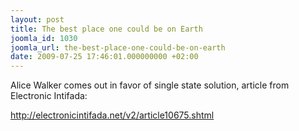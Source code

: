 ```yaml
---
layout: post
title: The best place one could be on Earth
joomla_id: 1030
joomla_url: the-best-place-one-could-be-on-earth
date: 2009-07-25 17:46:01.000000000 +02:00
---
```

<p class="ha"><span id=":6x" class="hP">Alice Walker comes out in favor of single state solution, article from Electronic Intifada:<br /></span></p>
<p><a title="alice walker" href="http://electronicintifada.net/v2/article10675.shtml">http://electronicintifada.net/v2/article10675.shtml</a></p>
